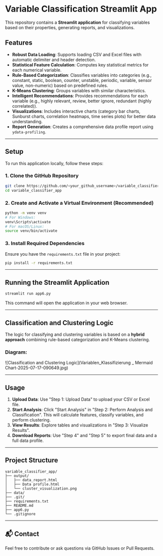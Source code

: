 
# Variable Classification Streamlit App

This repository contains a **Streamlit application** for classifying variables based on their properties, generating reports, and visualizations.

## Features

- **Robust Data Loading**: Supports loading CSV and Excel files with automatic delimiter and header detection.
- **Statistical Feature Calculation**: Computes key statistical metrics for each numerical variable.
- **Rule-Based Categorization**: Classifies variables into categories (e.g., constant, static, boolean, counter, unstable, periodic, variable, sensor value, non-numeric) based on predefined rules.
- **K-Means Clustering**: Groups variables with similar characteristics.
- **Intelligent Recommendations**: Provides recommendations for each variable (e.g., highly relevant, review, better ignore, redundant (highly correlated)).
- **Visualizations**: Includes interactive charts (category bar charts, Sunburst charts, correlation heatmaps, time series plots) for better data understanding.
- **Report Generation**: Creates a comprehensive data profile report using `ydata-profiling`.

---

##  Setup

To run this application locally, follow these steps:

### 1. Clone the GitHub Repository
```bash
git clone https://github.com/<your_github_username>/variable_classifier_app.git
cd variable_classifier_app
```

### 2. Create and Activate a Virtual Environment (Recommended)
```bash
python -m venv venv
# For Windows:
venv\Scripts\activate
# For macOS/Linux:
source venv/bin/activate
```

### 3. Install Required Dependencies
Ensure you have the `requirements.txt` file in your project:
```bash
pip install -r requirements.txt
```

---

##  Running the Streamlit Application

```bash
streamlit run app6.py
```

This command will open the application in your web browser.

---

## Classification and Clustering Logic

The logic for classifying and clustering variables is based on a **hybrid approach** combining rule-based categorization and K-Means clustering.

### Diagram:
![Classification and Clustering Logic](Variablen_Klassifizierung _ Mermaid Chart-2025-07-17-090649.jpg)

---

## Usage

1. **Upload Data**: Use "Step 1: Upload Data" to upload your CSV or Excel file.
2. **Start Analysis**: Click "Start Analysis" in "Step 2: Perform Analysis and Classification". This will calculate features, classify variables, and perform clustering.
3. **View Results**: Explore tables and visualizations in "Step 3: Visualize Results".
4. **Download Reports**: Use "Step 4" and "Step 5" to export final data and a full data profile.

---

##  Project Structure
```
variable_classifier_app/
├── output/
│   ├── data_report.html
│   ├── Data profile.html
│   └── cluster_visualization.png
├── data/
├── .git/
├── requirements.txt
├── README.md
├── app6.py
└── .gitignore
```

---

## 📬 Contact
Feel free to contribute or ask questions via GitHub Issues or Pull Requests.
